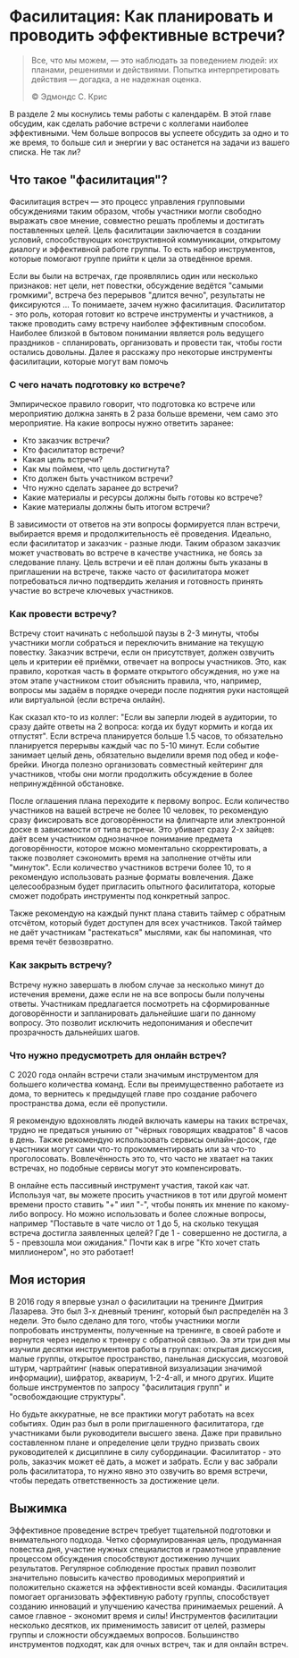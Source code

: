 # Фасилитация: Как планировать и проводить эффективные встречи?

> Все, что мы можем, — это наблюдать за поведением людей: их планами, решениями и действиями. Попытка интерпретировать действия — догадка, а не надежная оценка.
>
> ©️ Эдмондс С. Крис

В разделе 2 мы коснулись темы работы с календарём. В этой главе обсудим, как сделать рабочие встречи с коллегами наиболее эффективными. Чем больше вопросов вы успеете обсудить за одно и то же время, то больше сил и энергии у вас останется на задачи из вашего списка. Не так ли?

## Что такое "фасилитация"?

Фасилитация встреч — это процесс управления групповыми обсуждениями таким образом, чтобы участники могли свободно выражать свое мнение, совместно решать проблемы и достигать поставленных целей. Цель фасилитации заключается в создании условий, способствующих конструктивной коммуникации, открытому диалогу и эффективной работе группы. То есть набор инструментов, которые помогают группе прийти к цели за отведённое время.

Если вы были на встречах, где проявлялись один или несколько признаков: нет цели, нет повестки, обсуждение ведётся "самыми громкими", встреча без перерывов "длится вечно", результаты не фиксируются ... То понимаете, зачем нужно фасилитация. Фасилитатор - это роль, которая готовит ко встрече инструменты и участников, а также проводить саму встречу наиболее эффективным способом. Наиболее близкой в бытовом понимании является роль ведущего праздников - спланировать, организовать и провести так, чтобы гости остались довольны. Далее я расскажу про некоторые инструменты фасилитации, которые могут вам помочь

### С чего начать подготовку ко встрече?

Эмпирическое правило говорит, что подготовка ко встрече или мероприятию должна занять в 2 раза больше времени, чем само это мероприятие. На какие вопросы нужно ответить заранее:

- Кто заказчик встречи?
- Кто фасилитатор встречи?
- Какая цель встречи?
- Как мы поймем, что цель достигнута?
- Кто должен быть участником встречи?
- Что нужно сделать заранее до встречи?
- Какие материалы и ресурсы должны быть готовы ко встрече?
- Какие материалы должны быть итогом встречи?

В зависимости от ответов на эти вопросы формируется план встречи, выбирается время и продолжительность её проведения. Идеально, если фасилитатор и заказчик - разные люди. Таким образом заказчик может участвовать во встрече в качестве участника, не боясь за следование плану. Цель встречи и её план должны быть указаны в приглашении на встрече, также часто от фасилитатора может потребоваться лично подтвердить желания и готовность принять участие во встрече ключевых участников.

### Как провести встречу?

Встречу стоит начинать с небольшой паузы в 2-3 минуты, чтобы участники могли собраться и переключить внимание на текущую повестку. Заказчик встречи, если он присутствует, должен озвучить цель и критерии её приёмки, отвечает на вопросы участников. Это, как правило, короткая часть в формате открытого обсуждения, но уже на этом этапе участником стоит объяснить правила, что, например, вопросы мы задаём в порядке очереди после поднятия руки настоящей или виртуальной (если встреча онлайн).

Как сказал кто-то из коллег: "Если вы заперли людей в аудитории, то сразу дайте ответы на 2 вопроса: когда их будут кормить и когда их отпустят". Если встреча планируется больше 1.5 часов, то обязательно планируется перерывы каждый час по 5-10 минут. Если событие занимает целый день, обязательно выделили время под обед и кофе-брейки. Иногда полезно организовать совместный кейтеринг для участников, чтобы они могли продолжить обсуждение в более непринуждённой обстановке.

После оглашения плана переходите к первому вопрос. Если количество участников на вашей встрече не более 10 человек, то рекомендую сразу фиксировать все договорённости на флипчарте или электронной доске в зависимости от типа встречи. Это убивает сразу 2-х зайцев: даёт всем участником однозначное понимание предмета договорённости, которое можно моментально скорректировать, а также позволяет сэкономить время на заполнение отчёты или "минуток". Если количество участников встречи более 10, то я рекомендую использовать разные форматы вовлечения. Даже целесообразным будет пригласить опытного фасилитатора, которые сможет подобрать инструменты под конкретный запрос.

Также рекомендую на каждый пункт плана ставить таймер с обратным отсчётом, который будет доступен для всех участников. Такой таймер не даёт участникам "растекаться" мыслями, как бы напоминая, что время течёт безвозвратно.

### Как закрыть встречу?

Встречу нужно завершать в любом случае за несколько минут до истечения времени, даже если не на все вопросы были получены ответы. Участникам предлагается посмотреть на сформированные договорённости и запланировать дальнейшие шаги по данному вопросу. Это позволит исключить недопонимания и обеспечит прозрачность дальнейших шагов.

### Что нужно предусмотреть для онлайн встреч?

С 2020 года онлайн встречи стали значимым инструментом для большего количества команд. Если вы преимущественно работаете из дома, то вернитесь к предыдущей главе про создание рабочего пространства дома, если её пропустили.

Я рекомендую вдохновлять людей включать камеры на таких встречах, трудно не предаться унынию от "чёрных говорящих квадратов" 8 часов в день. Также рекомендую использовать сервисы онлайн-досок, где участники могут сами что-то прокомментировать или за что-то проголосовать. Вовлечённость это то, что часто не хватает на таких встречах, но подобные сервисы могут это компенсировать.

В онлайне есть пассивный инструмент участия, такой как чат. Используя чат, вы можете просить участников в тот или другой момент времени просто ставить "+" иил "-", чтобы понять их мнение по какому-либо вопросу. Но можно использовать и более сложные вопросы, например "Поставьте в чате число от 1 до 5, на сколько текущая встреча достигла заявленных целей? Где 1 - совершенно не достигла, а 5 - превзошла мои ожидания." Почти как в игре "Кто хочет стать миллионером", но это работает!

## Моя история

В 2016 году я впервые узнал о фасилитации на тренинге Дмитрия Лазарева. Это был 3-х дневный тренинг, который был распределён на 3 недели. Это было сделано для того, чтобы участники могли попробовать инструменты, полученные на тренинге, в своей работе и вернутся через неделю к тренеру с обратной связью. Эа эти три дня мы изучили десятки инструментов работы в группах: открытая дискуссия, малые группы, открытое пространство, панельная дискуссия, мозговой штурм, чартрайтинг (навык оперативной визуализации значимой информации), шифратор, аквариум, 1-2-4-all, и много других. Ищите больше инструментов по запросу "фасилитация групп" и "освобождающие структуры".

Но будьте аккуратные, не все практики могут работать на всех событиях. Один раз был в роли приглашенного фасилитатора, где участниками были руководители высшего звена. Даже при правильно составленном плане и определение цели трудно призвать своих руководителей к дисциплине в силу субординации. Фасилитатор - это роль, заказчик может её дать, а может и забрать. Если у вас забрали роль фасилитатора, то нужно явно это озвучить во время встречи, чтобы передать ответственность за достижение цели.

## Выжимка

Эффективное проведение встреч требует тщательной подготовки и внимательного подхода. Четко сформулированная цель, продуманная повестка дня, участие нужных специалистов и грамотное управление процессом обсуждения способствуют достижению лучших результатов. Регулярное соблюдение простых правил позволит значительно повысить качество проводимых мероприятий и положительно скажется на эффективности всей команды. Фасилитация помогает организовать эффективную работу группы, способствует созданию инноваций и улучшению качества принимаемых решений. А самое главное - экономит время и силы! Инструментов фасилитации несколько десятков, их применимость зависит от целей, размеры группы и сложности обсуждаемых вопросов. Большинство инструментов подходят, как для очных встреч, так и для онлайн встреч.

